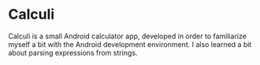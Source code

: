 # Calculi

Calculi is a small Android calculator app, developed in order to familiarize myself a bit with the Android development environment. I also learned a bit about parsing expressions from strings.
